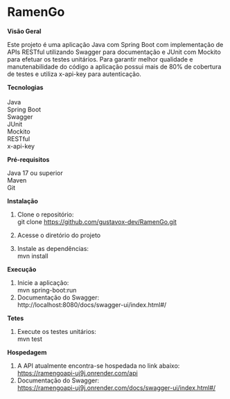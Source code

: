 <h1><b>RamenGo</b></h1>

<b>Visão Geral</b>

  Este projeto é uma aplicação Java com Spring Boot com implementação de APIs RESTful utilizando Swagger para
  documentação e JUnit com Mockito para efetuar os testes unitários. Para garantir melhor qualidade e manutenabilidade
  do código a aplicação possui mais de 80% de cobertura de testes e utiliza x-api-key para autenticação. 

<b>Tecnologias</b>
<br><br>
  Java<br>
  Spring Boot<br>
  Swagger<br>
  JUnit<br>
  Mockito<br>
  RESTful<br>
  x-api-key<br>

<b>Pré-requisitos</b>

  Java 17 ou superior <br>
  Maven<br>
  Git<br>

<b>Instalação</b>

  1. Clone o repositório:<br>
    git clone https://github.com/gustavox-dev/RamenGo.git  <br>
  
  2. Acesse o diretório do projeto<br>
  3. Instale as dependências:<br>
     mvn install <br>

<b>Execução</b><br>
  1. Inicie a aplicação:<br>
     mvn spring-boot:run  <br>
  2. Documentação do Swagger:<br>
     http://localhost:8080/docs/swagger-ui/index.html#/ <br>

<b>Tetes</b><br>
  1. Execute os testes unitários:<br>
     mvn test <br>

<b>Hospedagem</b><br>

  1. A API atualmente encontra-se hospedada no link abaixo:<br>
      https://ramengoapi-uj9j.onrender.com/api <br>
  2. Documentação do Swagger:<br>
     https://ramengoapi-uj9j.onrender.com/docs/swagger-ui/index.html#/ <br>
